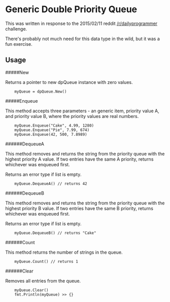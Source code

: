 Generic Double Priority Queue
==============================

This was written in response to the 2015/02/11 reddit [/r/dailyprogrammer](http://www.reddit.com/r/dailyprogrammer/comments/2vkwgb/20150211_challenge_201_practical_exercise_get/) challenge.

There's probably not much need for this data type in the wild, but it was a fun exercise.

Usage
------

#####New

Returns a pointer to new dpQueue instance with zero values.

		myQueue = dpQueue.New()

#####Enqueue 

This method accepts three parameters - an generic item, priority value A, and priority value B, where the priority values are real numbers.

		myQueue.Enqueue("Cake", 4.99, 1280)
		myQueue.Enqueue("Pie", 7.99, 674)
		myQueue.Enqueue(42, 500, 7.8989)

######DequeueA 

This method removes and returns the string from the priority queue with the highest priority A value. If two entries have the same A priority, returns whichever was enqueued first.

Returns an error type if list is empty.

		myQueue.DequeueA() // returns 42

######DequeueB 

This method removes and returns the string from the priority queue with the highest priority B value. If two entries have the same B priority, returns whichever was enqueued first.

Returns an error type if list is empty.

		myQueue.DequeueB() // returns "Cake"

######Count 

This method returns the number of strings in the queue.

		myQueue.Count() // returns 1

######Clear 

Removes all entries from the queue.

		myQueue.Clear()
		fmt.Println(myQueue) >> {}
